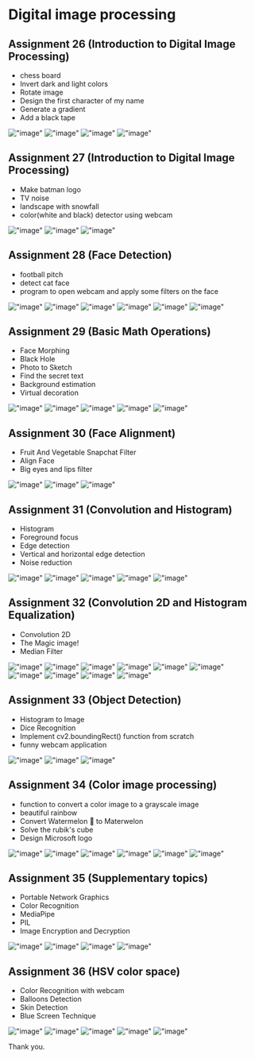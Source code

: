 # Digital image processing

## Assignment 26 (Introduction to Digital Image Processing)
* chess board
* Invert dark and light colors
* Rotate image
* Design the first character of my name
* Generate a gradient
* Add a black tape

!["image"](https://github.com/Moein-Moatali-2006/Pylearn7/blob/main/Image%20Processing/Assignment%2026/chess/chess.png)
!["image"](https://github.com/Moein-Moatali-2006/Pylearn7/blob/main/Image%20Processing/Assignment%2026/black_tape/output.png)
!["image"](https://github.com/Moein-Moatali-2006/Pylearn7/blob/main/Image%20Processing/Assignment%2026/gradient/output.png)
!["image"](https://github.com/Moein-Moatali-2006/Pylearn7/blob/main/Image%20Processing/Assignment%2026/rotate/output.png)


## Assignment 27 (Introduction to Digital Image Processing)
* Make batman logo
* TV noise
* landscape with snowfall
* color(white and black) detector using webcam

!["image"](https://github.com/Moein-Moatali-2006/Pylearn7/blob/main/Image%20Processing/Assignment%2027/BATMAN/output_batman.png)
!["image"](https://github.com/Moein-Moatali-2006/Pylearn7/blob/main/Image%20Processing/Assignment%2027/Snow/snow.gif)
!["image"](https://github.com/Moein-Moatali-2006/Pylearn7/blob/main/Image%20Processing/Assignment%2027/Noise/noise.gif)



## Assignment 28 (Face Detection)
* football pitch
* detect cat face 
* program to open webcam and apply some filters on the face

!["image"](https://github.com/Moein-Moatali-2006/Pylearn7/blob/main/Image%20Processing/Assignment%2028/Count_cats/output/output.jpg)
!["image"](https://github.com/Moein-Moatali-2006/Pylearn7/blob/main/Image%20Processing/Assignment%2028/Filters/out2.png)
!["image"](https://github.com/Moein-Moatali-2006/Pylearn7/blob/main/Image%20Processing/Assignment%2028/Filters/out3.png)
!["image"](https://github.com/Moein-Moatali-2006/Pylearn7/blob/main/Image%20Processing/Assignment%2028/Filters/out4.png)
!["image"](https://github.com/Moein-Moatali-2006/Pylearn7/blob/main/Image%20Processing/Assignment%2028/Filters/out1.png)
!["image"](https://github.com/Moein-Moatali-2006/Pylearn7/blob/main/Image%20Processing/Assignment%2028/football_pitch/output/output.jpg)



## Assignment 29 (Basic Math Operations)
* Face Morphing
* Black Hole
* Photo to Sketch
* Find the secret text
* Background estimation
* Virtual decoration

!["image"](https://github.com/Moein-Moatali-2006/Pylearn7/blob/main/Image%20Processing/Basic%20Math%20Operations/Background%20estimation/random.png)
!["image"](https://github.com/Moein-Moatali-2006/Pylearn7/blob/main/Image%20Processing/Basic%20Math%20Operations/Background%20estimation/output.jpg)
!["image"](https://github.com/Moein-Moatali-2006/Pylearn7/blob/main/Image%20Processing/Basic%20Math%20Operations/Black%20Hole/output.jpg)
!["image"](https://github.com/Moein-Moatali-2006/Pylearn7/blob/main/Image%20Processing/Basic%20Math%20Operations/Sketch/output4.jpg)
!["image"](https://github.com/Moein-Moatali-2006/Pylearn7/blob/main/Image%20Processing/Basic%20Math%20Operations/Virtual%20decoration/output.jpg)



## Assignment 30 (Face Alignment)
* Fruit And Vegetable Snapchat Filter
* Align Face
* Big eyes and lips filter

!["image"](https://github.com/Moein-Moatali-2006/Pylearn7/blob/main/Image%20Processing/Face%20Alignment/Align%20Face/output/output.jpg)
!["image"](https://github.com/Moein-Moatali-2006/Pylearn7/blob/main/Image%20Processing/Face%20Alignment/Bigger_eyes_lips/output/output.jpg)
!["image"](https://github.com/Moein-Moatali-2006/Pylearn7/blob/main/Image%20Processing/Face%20Alignment/Snapchat%20Filter/output/output.jpg)



## Assignment 31 (Convolution and Histogram)
* Histogram 
* Foreground focus
* Edge detection 
* Vertical and horizontal edge detection
* Noise reduction

!["image"](https://github.com/Moein-Moatali-2006/Pylearn7/blob/main/Image%20Processing/Convolution%20and%20Histogram/Edge%20detection/image_lion_output.png)
!["image"](https://github.com/Moein-Moatali-2006/Pylearn7/blob/main/Image%20Processing/Convolution%20and%20Histogram/Edge%20detection/image_spider_output.png)
!["image"](https://github.com/Moein-Moatali-2006/Pylearn7/blob/main/Image%20Processing/Convolution%20and%20Histogram/Portrait/blurred_image.png)
!["image"](https://github.com/Moein-Moatali-2006/Pylearn7/blob/main/Image%20Processing/Convolution%20and%20Histogram/Vertical%20and%20horizontal%20edge%20detection/kernel_horizontal.png)
!["image"](https://github.com/Moein-Moatali-2006/Pylearn7/blob/main/Image%20Processing/Convolution%20and%20Histogram/Vertical%20and%20horizontal%20edge%20detection/kernel_vertical.png)



## Assignment 32 (Convolution 2D and Histogram Equalization)
* Convolution 2D
* The Magic image!
* Median Filter

!["image"](https://github.com/Moein-Moatali-2006/Pylearn7/blob/main/Image%20Processing/Convolution%202D%20and%20Histogram%20Equalization/Average/output/output.png)
!["image"](https://github.com/Moein-Moatali-2006/Pylearn7/raw/main/Image%20Processing/Convolution%202D%20and%20Histogram%20Equalization/Convolution%202D/output/result.png)
!["image"](https://github.com/Moein-Moatali-2006/Pylearn7/raw/main/Image%20Processing/Convolution%202D%20and%20Histogram%20Equalization/Histogram%20Equalization/output/result_1_city.png)
!["image"](https://github.com/Moein-Moatali-2006/Pylearn7/raw/main/Image%20Processing/Convolution%202D%20and%20Histogram%20Equalization/Histogram%20Equalization/output/result_1_nature.png)
!["image"](https://github.com/Moein-Moatali-2006/Pylearn7/raw/main/Image%20Processing/Convolution%202D%20and%20Histogram%20Equalization/Histogram%20Equalization/output/result_2_room.png)
!["image"](https://github.com/Moein-Moatali-2006/Pylearn7/raw/main/Image%20Processing/Convolution%202D%20and%20Histogram%20Equalization/Median%20Filter/output/board.png)
!["image"](https://github.com/Moein-Moatali-2006/Pylearn7/raw/main/Image%20Processing/Convolution%202D%20and%20Histogram%20Equalization/Median%20Filter/output/celebrate.png)
!["image"](https://github.com/Moein-Moatali-2006/Pylearn7/raw/main/Image%20Processing/Convolution%202D%20and%20Histogram%20Equalization/Median%20Filter/output/rectangle.png)
!["image"](https://github.com/Moein-Moatali-2006/Pylearn7/raw/main/Image%20Processing/Convolution%202D%20and%20Histogram%20Equalization/Median%20Filter/output/woman.png)
!["image"](https://github.com/Moein-Moatali-2006/Pylearn7/raw/main/Image%20Processing/Convolution%202D%20and%20Histogram%20Equalization/Median%20Filter/output/x_ray.png)




## Assignment 33 (Object Detection)
* Histogram to Image
* Dice Recognition
* Implement cv2.boundingRect() function from scratch
* funny webcam application

!["image"](https://github.com/Moein-Moatali-2006/Pylearn7/blob/main/Image%20Processing/Object%20Detection/find_contours/Contours.jpg)
!["image"](https://github.com/Moein-Moatali-2006/Pylearn7/raw/main/Image%20Processing/Object%20Detection/Dice%20Recognition/output/result4.png)
!["image"](https://github.com/Moein-Moatali-2006/Pylearn7/raw/main/Image%20Processing/Object%20Detection/Dice%20Recognition/output/result2.png)




## Assignment 34 (Color image processing)
* function to convert a color image to a grayscale image
* beautiful rainbow
* Convert Watermelon 🍉 to Materwelon
* Solve the rubik's cube
* Design Microsoft logo

!["image"](https://github.com/Moein-Moatali-2006/Pylearn7/blob/main/Image%20Processing/Color%20image%20processing/color2gray/gray.jpg)
!["image"](https://github.com/Moein-Moatali-2006/Pylearn7/blob/main/Image%20Processing/Color%20image%20processing/rainbow/rainbow.jpg)
!["image"](https://github.com/Moein-Moatali-2006/Pylearn7/blob/main/Image%20Processing/Color%20image%20processing/materwelon/materwelon.png)
!["image"](https://github.com/Moein-Moatali-2006/Pylearn7/raw/main/Image%20Processing/Color%20image%20processing/rubik's%20cube/rubik_cube.png)
!["image"](https://github.com/Moein-Moatali-2006/Pylearn7/raw/main/Image%20Processing/Color%20image%20processing/rubik's%20cube/output.png)
!["image"](https://github.com/Moein-Moatali-2006/Pylearn7/raw/main/Image%20Processing/Color%20image%20processing/Microsoft%20Logo/output.png)



## Assignment 35 (Supplementary topics)
* Portable Network Graphics
* Color Recognition 
* MediaPipe
* PIL
* Image Encryption and Decryption

!["image"](https://github.com/Moein-Moatali-2006/Pylearn7/blob/main/Image%20Processing/Supplementary%20topics/Color%20Recognition/output/blue.png)
!["image"](https://github.com/Moein-Moatali-2006/Pylearn7/raw/main/Image%20Processing/Supplementary%20topics/Color%20Recognition/output/green.png)
!["image"](https://github.com/Moein-Moatali-2006/Pylearn7/raw/main/Image%20Processing/Supplementary%20topics/Color%20Recognition/output/yellow.png)
!["image"](https://github.com/Moein-Moatali-2006/Pylearn7/raw/main/Image%20Processing/Supplementary%20topics/Media%20Pipe/Media%20Pipe.png)



## Assignment 36 (HSV color space)
* Color Recognition with webcam
* Balloons Detection
* Skin Detection 
* Blue Screen Technique

!["image"](https://github.com/Moein-Moatali-2006/Pylearn7/raw/main/Image%20Processing/HSV%20color%20space/Color%20Recognition/output/blue.png)
!["image"](https://github.com/Moein-Moatali-2006/Pylearn7/raw/main/Image%20Processing/HSV%20color%20space/Color%20Recognition/output/purple.png)
!["image"](https://github.com/Moein-Moatali-2006/Pylearn7/blob/main/Image%20Processing/HSV%20color%20space/Balloons%20Detection/output.png)
!["image"](https://github.com/Moein-Moatali-2006/Pylearn7/raw/main/Image%20Processing/HSV%20color%20space/Skin%20Detection/result.png)
!["image"](https://github.com/Moein-Moatali-2006/Pylearn7/raw/main/Image%20Processing/HSV%20color%20space/Blue%20Screen%20Technique/result.jpg)


Thank you.